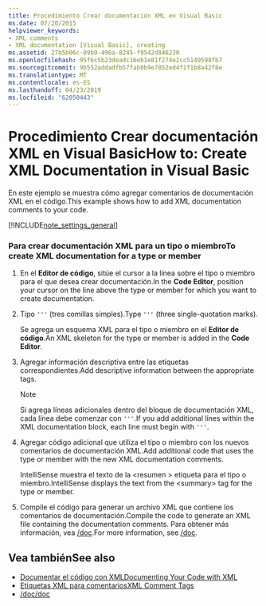 ```yaml
---
title: Procedimiento Crear documentación XML en Visual Basic
ms.date: 07/20/2015
helpviewer_keywords:
- XML comments
- XML documentation [Visual Basic], creating
ms.assetid: 27b5b06c-09b9-496a-8245-f9542d846230
ms.openlocfilehash: 95f6c5b23deadc16eb1e81f274e2cc5149598fb7
ms.sourcegitcommit: 9b552addadfb57fab0b9e7852ed4f1f1b8a42f8e
ms.translationtype: MT
ms.contentlocale: es-ES
ms.lasthandoff: 04/23/2019
ms.locfileid: "62050443"
---
```

# <a name="how-to-create-xml-documentation-in-visual-basic"></a><span data-ttu-id="067f2-102">Procedimiento Crear documentación XML en Visual Basic</span><span class="sxs-lookup"><span data-stu-id="067f2-102">How to: Create XML Documentation in Visual Basic</span></span>
<span data-ttu-id="067f2-103">En este ejemplo se muestra cómo agregar comentarios de documentación XML en el código.</span><span class="sxs-lookup"><span data-stu-id="067f2-103">This example shows how to add XML documentation comments to your code.</span></span>  
  
[!INCLUDE[note_settings_general](~/includes/note-settings-general-md.md)]  
  
### <a name="to-create-xml-documentation-for-a-type-or-member"></a><span data-ttu-id="067f2-104">Para crear documentación XML para un tipo o miembro</span><span class="sxs-lookup"><span data-stu-id="067f2-104">To create XML documentation for a type or member</span></span>  
  
1. <span data-ttu-id="067f2-105">En el **Editor de código**, sitúe el cursor a la línea sobre el tipo o miembro para el que desea crear documentación.</span><span class="sxs-lookup"><span data-stu-id="067f2-105">In the **Code Editor**, position your cursor on the line above the type or member for which you want to create documentation.</span></span>  
  
2. <span data-ttu-id="067f2-106">Tipo `'''` (tres comillas simples).</span><span class="sxs-lookup"><span data-stu-id="067f2-106">Type `'''` (three single-quotation marks).</span></span>  
  
     <span data-ttu-id="067f2-107">Se agrega un esquema XML para el tipo o miembro en el **Editor de código**.</span><span class="sxs-lookup"><span data-stu-id="067f2-107">An XML skeleton for the type or member is added in the **Code Editor**.</span></span>  
  
3. <span data-ttu-id="067f2-108">Agregar información descriptiva entre las etiquetas correspondientes.</span><span class="sxs-lookup"><span data-stu-id="067f2-108">Add descriptive information between the appropriate tags.</span></span>  
  
    > [!NOTE]
    >  <span data-ttu-id="067f2-109">Si agrega líneas adicionales dentro del bloque de documentación XML, cada línea debe comenzar con `'''`.</span><span class="sxs-lookup"><span data-stu-id="067f2-109">If you add additional lines within the XML documentation block, each line must begin with `'''`.</span></span>  
  
4. <span data-ttu-id="067f2-110">Agregar código adicional que utiliza el tipo o miembro con los nuevos comentarios de documentación XML.</span><span class="sxs-lookup"><span data-stu-id="067f2-110">Add additional code that uses the type or member with the new XML documentation comments.</span></span>  
  
     <span data-ttu-id="067f2-111">IntelliSense muestra el texto de la \<resumen > etiqueta para el tipo o miembro.</span><span class="sxs-lookup"><span data-stu-id="067f2-111">IntelliSense displays the text from the \<summary> tag for the type or member.</span></span>  
  
5. <span data-ttu-id="067f2-112">Compile el código para generar un archivo XML que contiene los comentarios de documentación.</span><span class="sxs-lookup"><span data-stu-id="067f2-112">Compile the code to generate an XML file containing the documentation comments.</span></span> <span data-ttu-id="067f2-113">Para obtener más información, vea [/doc](../../../visual-basic/reference/command-line-compiler/doc.md).</span><span class="sxs-lookup"><span data-stu-id="067f2-113">For more information, see [/doc](../../../visual-basic/reference/command-line-compiler/doc.md).</span></span>  
  
## <a name="see-also"></a><span data-ttu-id="067f2-114">Vea también</span><span class="sxs-lookup"><span data-stu-id="067f2-114">See also</span></span>

- [<span data-ttu-id="067f2-115">Documentar el código con XML</span><span class="sxs-lookup"><span data-stu-id="067f2-115">Documenting Your Code with XML</span></span>](../../../visual-basic/programming-guide/program-structure/documenting-your-code-with-xml.md)
- [<span data-ttu-id="067f2-116">Etiquetas XML para comentarios</span><span class="sxs-lookup"><span data-stu-id="067f2-116">XML Comment Tags</span></span>](../../../visual-basic/language-reference/xmldoc/index.md)
- [<span data-ttu-id="067f2-117">/doc</span><span class="sxs-lookup"><span data-stu-id="067f2-117">/doc</span></span>](../../../visual-basic/reference/command-line-compiler/doc.md)
